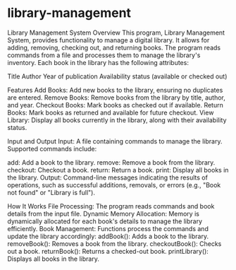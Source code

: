 # library-management 
Library Management System
Overview
This program, Library Management System, provides functionality to manage a digital library. It allows for adding, removing, checking out, and returning books. The program reads commands from a file and processes them to manage the library's inventory. Each book in the library has the following attributes:

Title
Author
Year of publication
Availability status (available or checked out)

Features
Add Books: Add new books to the library, ensuring no duplicates are entered.
Remove Books: Remove books from the library by title, author, and year.
Checkout Books: Mark books as checked out if available.
Return Books: Mark books as returned and available for future checkout.
View Library: Display all books currently in the library, along with their availability status.

Input and Output
Input: A file containing commands to manage the library. Supported commands include:

add: Add a book to the library.
remove: Remove a book from the library.
checkout: Checkout a book.
return: Return a book.
print: Display all books in the library.
Output: Command-line messages indicating the results of operations, such as successful additions, removals, or errors (e.g., "Book not found" or "Library is full").

How It Works
File Processing: The program reads commands and book details from the input file.
Dynamic Memory Allocation: Memory is dynamically allocated for each book's details to manage the library efficiently.
Book Management: Functions process the commands and update the library accordingly:
addBook(): Adds a book to the library.
removeBook(): Removes a book from the library.
checkoutBook(): Checks out a book.
returnBook(): Returns a checked-out book.
printLibrary(): Displays all books in the library.